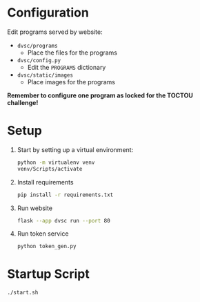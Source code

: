 # Configuration
Edit programs served by website:
* `dvsc/programs`
    * Place the files for the programs
* `dvsc/config.py`
    * Edit the `PROGRAMS` dictionary
* `dvsc/static/images`
    * Place images for the programs

**Remember to configure one program as locked for the TOCTOU challenge!**

# Setup
1. Start by setting up a virtual environment:
    ```bash
    python -m virtualenv venv
    venv/Scripts/activate
    ```

2. Install requirements
    ```bash
    pip install -r requirements.txt
    ```

3. Run website
    ```bash
    flask --app dvsc run --port 80
    ```

4. Run token service
    ```bash
    python token_gen.py
    ```

# Startup Script
```bash
./start.sh
```